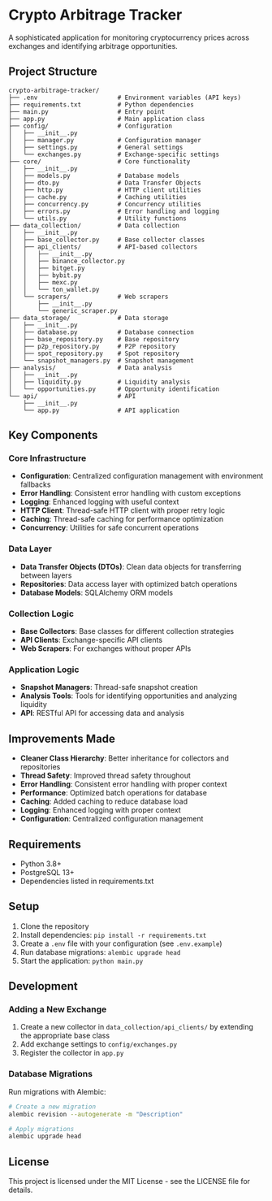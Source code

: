 # Crypto Arbitrage Tracker

A sophisticated application for monitoring cryptocurrency prices across exchanges and identifying arbitrage opportunities.

## Project Structure

```
crypto-arbitrage-tracker/
├── .env                      # Environment variables (API keys)
├── requirements.txt          # Python dependencies
├── main.py                   # Entry point
├── app.py                    # Main application class
├── config/                   # Configuration
│   ├── __init__.py
│   ├── manager.py            # Configuration manager
│   ├── settings.py           # General settings
│   └── exchanges.py          # Exchange-specific settings
├── core/                     # Core functionality
│   ├── __init__.py
│   ├── models.py             # Database models
│   ├── dto.py                # Data Transfer Objects
│   ├── http.py               # HTTP client utilities
│   ├── cache.py              # Caching utilities
│   ├── concurrency.py        # Concurrency utilities
│   ├── errors.py             # Error handling and logging
│   └── utils.py              # Utility functions
├── data_collection/          # Data collection
│   ├── __init__.py
│   ├── base_collector.py     # Base collector classes
│   ├── api_clients/          # API-based collectors
│   │   ├── __init__.py
│   │   ├── binance_collector.py
│   │   ├── bitget.py
│   │   ├── bybit.py
│   │   ├── mexc.py
│   │   └── ton_wallet.py
│   └── scrapers/             # Web scrapers
│       ├── __init__.py
│       └── generic_scraper.py
├── data_storage/             # Data storage
│   ├── __init__.py
│   ├── database.py           # Database connection
│   ├── base_repository.py    # Base repository
│   ├── p2p_repository.py     # P2P repository
│   ├── spot_repository.py    # Spot repository
│   └── snapshot_managers.py  # Snapshot management
├── analysis/                 # Data analysis
│   ├── __init__.py
│   ├── liquidity.py          # Liquidity analysis
│   └── opportunities.py      # Opportunity identification
└── api/                      # API
    ├── __init__.py
    └── app.py                # API application
```

## Key Components

### Core Infrastructure

- **Configuration**: Centralized configuration management with environment fallbacks
- **Error Handling**: Consistent error handling with custom exceptions
- **Logging**: Enhanced logging with useful context
- **HTTP Client**: Thread-safe HTTP client with proper retry logic
- **Caching**: Thread-safe caching for performance optimization
- **Concurrency**: Utilities for safe concurrent operations

### Data Layer

- **Data Transfer Objects (DTOs)**: Clean data objects for transferring between layers
- **Repositories**: Data access layer with optimized batch operations
- **Database Models**: SQLAlchemy ORM models

### Collection Logic

- **Base Collectors**: Base classes for different collection strategies
- **API Clients**: Exchange-specific API clients
- **Web Scrapers**: For exchanges without proper APIs

### Application Logic

- **Snapshot Managers**: Thread-safe snapshot creation
- **Analysis Tools**: Tools for identifying opportunities and analyzing liquidity
- **API**: RESTful API for accessing data and analysis

## Improvements Made

- **Cleaner Class Hierarchy**: Better inheritance for collectors and repositories
- **Thread Safety**: Improved thread safety throughout
- **Error Handling**: Consistent error handling with proper context
- **Performance**: Optimized batch operations for database
- **Caching**: Added caching to reduce database load
- **Logging**: Enhanced logging with proper context
- **Configuration**: Centralized configuration management

## Requirements

- Python 3.8+
- PostgreSQL 13+
- Dependencies listed in requirements.txt

## Setup

1. Clone the repository
2. Install dependencies: `pip install -r requirements.txt`
3. Create a `.env` file with your configuration (see `.env.example`)
4. Run database migrations: `alembic upgrade head`
5. Start the application: `python main.py`

## Development

### Adding a New Exchange

1. Create a new collector in `data_collection/api_clients/` by extending the appropriate base class
2. Add exchange settings to `config/exchanges.py`
3. Register the collector in `app.py`

### Database Migrations

Run migrations with Alembic:

```bash
# Create a new migration
alembic revision --autogenerate -m "Description"

# Apply migrations
alembic upgrade head
```

## License

This project is licensed under the MIT License - see the LICENSE file for details.